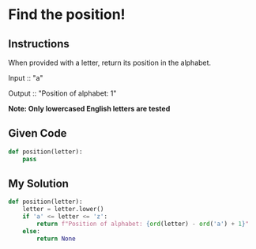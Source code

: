 # Find the position!

## Instructions

When provided with a letter, return its position in the alphabet.

Input :: "a"

Output :: "Position of alphabet: 1"

**Note: Only lowercased English letters are tested**

## Given Code
```python
def position(letter):
    pass
```

## My Solution
```python
def position(letter):
    letter = letter.lower()
    if 'a' <= letter <= 'z':
        return f"Position of alphabet: {ord(letter) - ord('a') + 1}"
    else:
        return None
```
